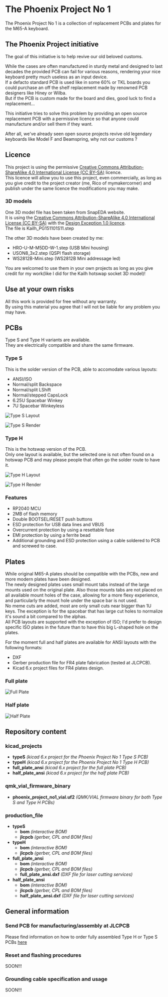 # The Phoenix Project No 1

The Phoenix Project No 1 is a collection of replacement PCBs and plates for the M65-A keyboard.
## The Phoenix Project initiative

The goal of this initiative is to help revive our old beloved customs.  

While the cases are often manufactured in sturdy metal and designed to last decades the provided PCB can fail for various reasons, rendering your nice keyboard pretty much useless as an input device.  
If a defacto standard PCB is used like in some 60% or TKL boards you could purchase an off the shelf replacement made by renowned PCB designers like Hiney or Wilba.  
But if the PCB is custom made for the board and dies, good luck to find a replacement...  

This initiative tries to solve this problem by providing an open source replacement PCB with a permissive licence so that anyone could manufacture and/or sell them if they want.

After all, we've already seen open source projects revive old legendary keyboards like Model F and Beamspring, why not our customs ?
## Licence

This project is using the permissive [Creative Commons Attribution-ShareAlike 4.0 International License (CC BY-SA)](https://creativecommons.org/licenses/by-sa/4.0/) licence.  
This licence will allow you to use this project, even commercially, as long as you give credit to the project creator (me, Rico of mymakercorner) and publish under the same licence the modifications you may make.
### 3D models

One 3D model file has been taken from SnapEDA website.  
It is using the [Creative Commons Attribution-ShareAlike 4.0 International License (CC BY-SA)](https://creativecommons.org/licenses/by-sa/4.0/)  with the [Design Exception 1.0 licence](https://www.snapeda.com/about/FAQ/#designexception).  
The file is Kailh_PG151101S11.step  

The other 3D models have been created by me:
* HRO-U-M-M5DD-W-1.step (USB Mini housing)
* USON8_3x2.step (QSPI flash storage)
* WS2812B-Mini.step (WS2812B Mini addressage led)  

You are welcomed to use them in your own projects as long as you give credit for my work(like I did for the Kailh hotswap socket 3D model)!
## Use at your own risks

All this work is provided for free without any warranty.  
By using this material you agree that I will not be liable for any problem you may have.
## PCBs

Type S and Type H variants are available.  
They are electrically compatible and share the same firmware.
### Type S

This is the solder version of the PCB, able to accomodate various layouts:
* ANSI/ISO
* Normal/split Backspace
* Normal/split LShift
* Normal/stepped CapsLock
* 6.25U Spacebar Winkey
* 7U Spacebar Winkeyless

![Type S Layout](images/TypeS_Layout.png)

![Type S Render](images/Phoenix_Project_No1-TypeS-Back.jpg)
### Type H

This is the hotswap version of the PCB.  
Only one layout is available, but the selected one is not often found on a hotswap PCB and may please people that often go the solder route to have it.

![Type H Layout](images/TypeH_Layout.png)


![Type H Render](images/Phoenix_Project_No1-TypeH-Back.jpg)
### Features

* RP2040 MCU
* 2MB of flash memory
* Double BOOTSEL/RESET push buttons
* ESD protection for USB data lines and VBUS
* Overcurrent protection by using a resettable fuse
* EMI protection by using a ferrite bead
* Additional grounding and ESD protection using a cable soldered to PCB and screwed to case.
## Plates

While original M65-A plates should be compatible with the PCBs, new and more modern plates have been designed.  
The newly designed plates uses small mount tabs instead of the large mounts used on the original plate. Also those mounts tabs are not placed on all available mount holes of the case, allowing for a more flexy experience, and particularly the mount hole under the space bar  is not used.  
No meme cuts are added, most are only small cuts near bigger than 1U keys. The exception is for the spacebar that has large cut holes to normalize it's sound a bit compared to the alphas.  
All PCB layouts are supported with the exception of ISO; I'd prefer to design specific ISO plates in the future than to have this big L-shaped hole on the plates.  

For the moment full and half plates are available for ANSI layouts with the following formats:
* DXF
* Gerber production file for FR4 plate fabrication (tested at JLCPCB).
* Kicad 6.x project files for FR4 plates design.
### Full plate

![Full Plate](images/full_plate.jpg)
### Half plate

![Half Plate](images/half_plate.jpg)


## Repository content
### kicad_projects
* **typeS** *(kicad 6.x project for the Phoenix Project No 1 Type S PCB)* 
* **typeH** *(kicad 6.x project for the Phoenix Project No 1 Type H PCB)*
* **full_plate_ansi** *(kicad 6.x project for the full plate PCB)*
* **half_plate_ansi** *(kicad 6.x project for the half plate PCB)*
### qmk_vial_firmware_binary
* **phoenix_project_no1_vial.uf2** *(QMK/VIAL firmware binary for both Type S and Type H PCBs)* 

### production_file
* **typeS**
    * **bom** *(interactive BOM)*
    * **jlcpcb** *(gerber, CPL and BOM files)*
* **typeH**
    * **bom** *(interactive BOM)*
    * **jlcpcb** *(gerber, CPL and BOM files)*
* **full_plate_ansi**
    * **bom** *(interactive BOM)*
    * **jlcpcb** *(gerber, CPL and BOM files)*
    * **full_plate_ansi.dxf** *(DXF file for laser cutting services)*
* **half_plate_ansi**
    * **bom** *(interactive BOM)*
    * **jlcpcb** *(gerber, CPL and BOM files)*
    * **half_plate_ansi.dxf** *(DXF file for laser cutting services)*

## General information

### Send PCB for manufacturing/assembly at JLCPCB

Please find information on how to order fully assembled Type H or Type S PCBs [here](JLCPCB_ordering.md)

### Reset and flashing procedures

SOON!!!

### Grounding cable specification and usage

SOON!!!


